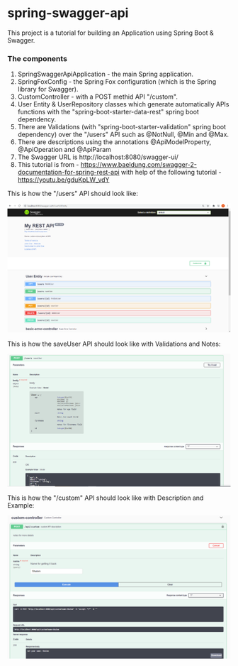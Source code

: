 # spring-swagger-api

This project is a tutorial for building an Application using Spring Boot & Swagger.

### The components
1. SpringSwaggerApiApplication - the main Spring application.
2. SpringFoxConfig - the Spring Fox configuration (which is the Spring library for Swagger).
3. CustomController - with a POST methid API "/custom".
4. User Entity & UserRepository classes which generate automatically APIs functions with the "spring-boot-starter-data-rest" spring boot dependency.
5. There are Validations (with "spring-boot-starter-validation" spring boot dependency) over the "/users" API such as @NotNull, @Min and @Max.
6. There are descriptions using the annotations @ApiModelProperty, @ApiOperation and @ApiParam
7. The Swagger URL is http://localhost:8080/swagger-ui/
8. This tutorial is from - https://www.baeldung.com/swagger-2-documentation-for-spring-rest-api
   with help of the following tutorial - https://youtu.be/gduKpLW_vdY




This is how the "/users" API should look like:


![usersAPI](/images/usersAPI.png?raw=true)




This is how the saveUser API should look like with Validations and Notes:


![saveUserAPIWithValidationsAndNotes](/images/saveUserAPIWithValidationsAndNotes.png?raw=true)




This is how the "/custom" API should look like with Description and Example:


![customApiWithDescriptionAndExample](/images/customApiWithDescriptionAndExample.png?raw=true)
